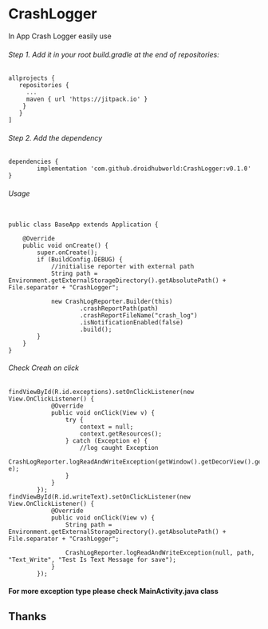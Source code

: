 # CrashLogger
In App Crash Logger easily use

###### Step 1. Add it in your root build.gradle at the end of repositories:
```
allprojects {
   repositories {
     ...
     maven { url 'https://jitpack.io' }
    }
   }
]
```
 ###### Step 2. Add the dependency
 ```
dependencies {
         implementation 'com.github.droidhubworld:CrashLogger:v0.1.0'
}

```
###### Usage
```

public class BaseApp extends Application {

    @Override
    public void onCreate() {
        super.onCreate();
        if (BuildConfig.DEBUG) {
            //initialise reporter with external path
            String path = Environment.getExternalStorageDirectory().getAbsolutePath() + File.separator + "CrashLogger";

            new CrashLogReporter.Builder(this)
                    .crashReportPath(path)
                    .crashReportFileName("crash_log")
                    .isNotificationEnabled(false)
                    .build();
        }
    }
}
```
###### Check Creah on click
```
findViewById(R.id.exceptions).setOnClickListener(new View.OnClickListener() {
            @Override
            public void onClick(View v) {
                try {
                    context = null;
                    context.getResources();
                } catch (Exception e) {
                    //log caught Exception
                    CrashLogReporter.logReadAndWriteException(getWindow().getDecorView().getRootView(), e);
                }
            }
        });
findViewById(R.id.writeText).setOnClickListener(new View.OnClickListener() {
            @Override
            public void onClick(View v) {
                String path = Environment.getExternalStorageDirectory().getAbsolutePath() + File.separator + "CrashLogger";

                CrashLogReporter.logReadAndWriteException(null, path, "Text_Write", "Test Is Text Message for save");
            }
        });

```
#### For more exception type please check MainActivity.java class

## Thanks

